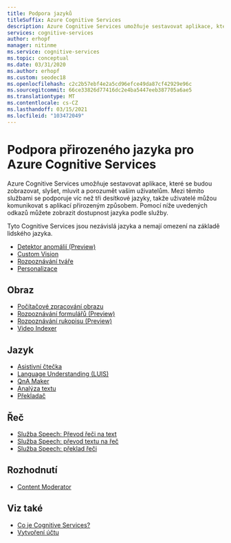 ```yaml
---
title: Podpora jazyků
titleSuffix: Azure Cognitive Services
description: Azure Cognitive Services umožňuje sestavovat aplikace, které se budou zobrazovat, slyšet, mluvit a porozumět vašim uživatelům. Mezi těmito službami se podporuje víc než tři desítkové jazyky, takže uživatelé můžou komunikovat s aplikací přirozeným způsobem.
services: cognitive-services
author: erhopf
manager: nitinme
ms.service: cognitive-services
ms.topic: conceptual
ms.date: 03/31/2020
ms.author: erhopf
ms.custom: seodec18
ms.openlocfilehash: c2c2b57ebf4e2a5cd96efce49da87cf42929e96c
ms.sourcegitcommit: 66ce33826d77416dc2e4ba5447eeb387705a6ae5
ms.translationtype: MT
ms.contentlocale: cs-CZ
ms.lasthandoff: 03/15/2021
ms.locfileid: "103472049"
---
```

# <a name="natural-language-support-for-azure-cognitive-services"></a>Podpora přirozeného jazyka pro Azure Cognitive Services

Azure Cognitive Services umožňuje sestavovat aplikace, které se budou zobrazovat, slyšet, mluvit a porozumět vašim uživatelům. Mezi těmito službami se podporuje víc než tři desítkové jazyky, takže uživatelé můžou komunikovat s aplikací přirozeným způsobem. Pomocí níže uvedených odkazů můžete zobrazit dostupnost jazyka podle služby.

Tyto Cognitive Services jsou nezávislá jazyka a nemají omezení na základě lidského jazyka.

* [Detektor anomálií (Preview)](./anomaly-detector/index.yml)
* [Custom Vision](./custom-vision-service/index.yml)
* [Rozpoznávání tváře](./face/index.yml)
* [Personalizace](./personalizer/index.yml)

## <a name="vision"></a>Obraz

* [Počítačové zpracování obrazu](./computer-vision/language-support.md)
* [Rozpoznávání formulářů (Preview)](./form-recognizer/language-support.md)
* [Rozpoznávání rukopisu (Preview)](/previous-versions/azure/cognitive-services/Ink-Recognizer/language-support)
* [Video Indexer](../media-services/video-indexer/language-identification-model.md#guidelines-and-limitations)

## <a name="language"></a>Jazyk

* [Asistivní čtečka](./immersive-reader/language-support.md)
* [Language Understanding (LUIS)](./luis/luis-language-support.md)
* [QnA Maker](./qnamaker/overview/language-support.md)
* [Analýza textu](./text-analytics/language-support.md)
* [Překladač](./translator/language-support.md)

## <a name="speech"></a>Řeč

* [Služba Speech: Převod řeči na text](./speech-service/language-support.md#speech-to-text)
* [Služba Speech: převod textu na řeč](./speech-service/language-support.md#text-to-speech)
* [Služba Speech: překlad řeči](./speech-service/language-support.md#speech-translation)

## <a name="decision"></a>Rozhodnutí

* [Content Moderator](./content-moderator/language-support.md)

## <a name="see-also"></a>Viz také

* [Co je Cognitive Services?](./what-are-cognitive-services.md)
* [Vytvoření účtu](cognitive-services-apis-create-account.md)
